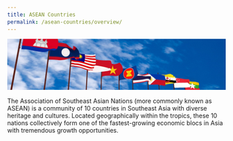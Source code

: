 ```yaml
---
title: ASEAN Countries
permalink: /asean-countries/overview/
---
```


![banner-asean-overview](/images/banner-asean-overview.jpg)

The Association of Southeast Asian Nations (more commonly known as ASEAN) is a community of 10 countries in Southeast Asia with diverse heritage and cultures. Located geographically within the tropics, these 10 nations collectively form one of the fastest-growing economic blocs in Asia with tremendous growth opportunities.